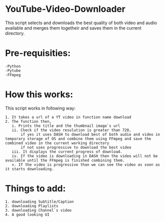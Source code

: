 # YouTube-Video-Downloader
This script selects and downloads the best quality of both video and audio available and merges them togetheir and saves them in the current directory.

Pre-requisities:
==========================
```
-Python
-Pytube
-FFmpeg
```
How this works:
==========================
This script works in following way:
```
1. It takes a url of a YT video in function name download
2. The function then,
   i. Prints the title and the thumbnail image`s url
   ii. Check if the video resulution is greater than 720,
       if yes it uses DASH to download best of both audio and video in temporary storage of OS and combine them using FFmpeg and save the combined video in the current working directory
       if not uses progressive to download the best video
   iii. It displays the current progress of download.
   iv. If the video is downloading in DASH then the video will not be available until the FFmpeg is finished combining them.
   v. If the video is progressive than we can see the video as soon as it starts downloading.
```
Things to add:
==========================
```
1. downloading Subtitle/Caption
2. downloading Playlists
3. downloading Channel`s video
4. A good looking UI
```
